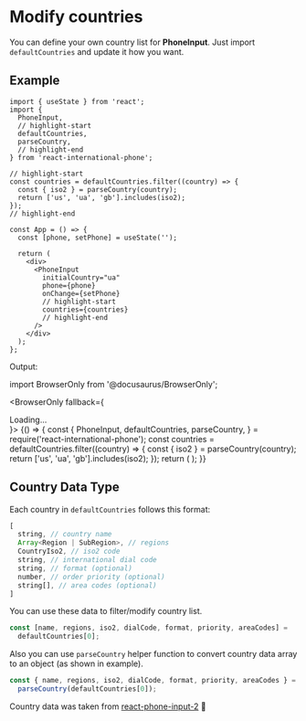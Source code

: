 # Modify countries

You can define your own country list for **PhoneInput**.
Just import `defaultCountries` and update it how you want.

## Example

```tsx
import { useState } from 'react';
import {
  PhoneInput,
  // highlight-start
  defaultCountries,
  parseCountry,
  // highlight-end
} from 'react-international-phone';

// highlight-start
const countries = defaultCountries.filter((country) => {
  const { iso2 } = parseCountry(country);
  return ['us', 'ua', 'gb'].includes(iso2);
});
// highlight-end

const App = () => {
  const [phone, setPhone] = useState('');

  return (
    <div>
      <PhoneInput
        initialCountry="ua"
        phone={phone}
        onChange={setPhone}
        // highlight-start
        countries={countries}
        // highlight-end
      />
    </div>
  );
};
```

Output:

import BrowserOnly from '@docusaurus/BrowserOnly';

<BrowserOnly fallback={<div>Loading...</div>}>
{() => {
const { PhoneInput, defaultCountries, parseCountry, } = require('react-international-phone');
const countries = defaultCountries.filter((country) => {
const { iso2 } = parseCountry(country);
return ['us', 'ua', 'gb'].includes(iso2);
});
return (
<PhoneInput
  initialCountry="ua"
  countries={countries}
/>
);
}}
</BrowserOnly>

## Country Data Type

Each country in `defaultCountries` follows this format:

```ts
[
  string, // country name
  Array<Region | SubRegion>, // regions
  CountryIso2, // iso2 code
  string, // international dial code
  string, // format (optional)
  number, // order priority (optional)
  string[], // area codes (optional)
]
```

You can use these data to filter/modify country list.

```ts
const [name, regions, iso2, dialCode, format, priority, areaCodes] =
  defaultCountries[0];
```

Also you can use `parseCountry` helper function to convert country data array to an object (as shown in example).

```ts
const { name, regions, iso2, dialCode, format, priority, areaCodes } =
  parseCountry(defaultCountries[0]);
```

Country data was taken from [react-phone-input-2](https://github.com/bl00mber/react-phone-input-2/blob/master/src/rawCountries.js) :pray:
